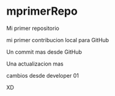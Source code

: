 # mprimerRepo
Mi primer repositorio

mi primer contribucion local para GitHub

Un commit mas desde GitHub

Una actualizacion mas 

cambios desde developer 01

XD